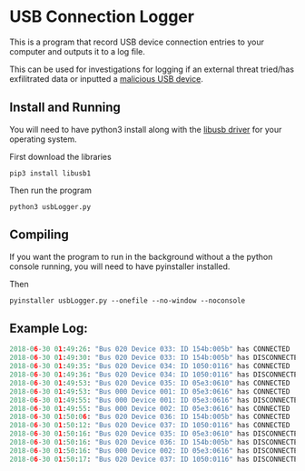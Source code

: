 # USB Connection Logger
This is a program that record USB device connection entries to your computer and outputs it to a log file.

This can be used for investigations for logging if an external threat tried/has exfilitrated data or inputted a [malicious USB device](https://hakshop.com/products/usb-rubber-ducky-deluxe).

## Install and Running
You will need to have python3 install along with the [libusb driver](https://libusb.info) for your operating system.

First download the libraries
```
pip3 install libusb1
```
Then run the program
```
python3 usbLogger.py
```
## Compiling
If you want the program to run in the background without a the python console running, you will need to have pyinstaller installed.

Then
```
pyinstaller usbLogger.py --onefile --no-window --noconsole
```

## Example Log:
```python
2018-06-30 01:49:26: "Bus 020 Device 033: ID 154b:005b" has CONNECTED 
2018-06-30 01:49:30: "Bus 020 Device 033: ID 154b:005b" has DISCONNECTED 
2018-06-30 01:49:35: "Bus 020 Device 034: ID 1050:0116" has CONNECTED 
2018-06-30 01:49:36: "Bus 020 Device 034: ID 1050:0116" has DISCONNECTED 
2018-06-30 01:49:53: "Bus 020 Device 035: ID 05e3:0610" has CONNECTED 
2018-06-30 01:49:53: "Bus 000 Device 001: ID 05e3:0616" has CONNECTED 
2018-06-30 01:49:55: "Bus 000 Device 001: ID 05e3:0616" has DISCONNECTED 
2018-06-30 01:49:55: "Bus 000 Device 002: ID 05e3:0616" has CONNECTED 
2018-06-30 01:50:06: "Bus 020 Device 036: ID 154b:005b" has CONNECTED 
2018-06-30 01:50:12: "Bus 020 Device 037: ID 1050:0116" has CONNECTED 
2018-06-30 01:50:16: "Bus 020 Device 035: ID 05e3:0610" has DISCONNECTED 
2018-06-30 01:50:16: "Bus 020 Device 036: ID 154b:005b" has DISCONNECTED 
2018-06-30 01:50:16: "Bus 000 Device 002: ID 05e3:0616" has DISCONNECTED 
2018-06-30 01:50:17: "Bus 020 Device 037: ID 1050:0116" has DISCONNECTED 
```
